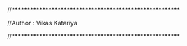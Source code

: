 #
//*******************************************************

//Author : Vikas Katariya

//*******************************************************


